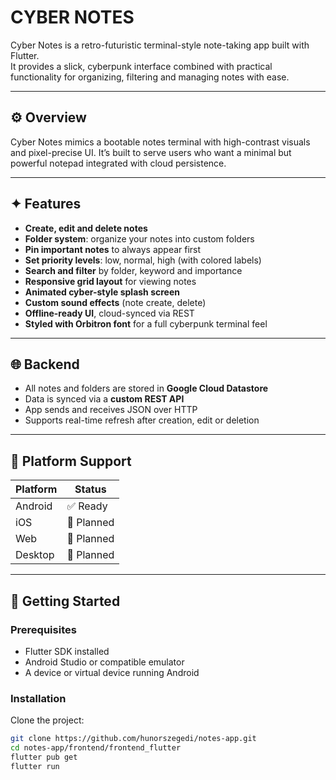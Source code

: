 # CYBER NOTES

Cyber Notes is a retro-futuristic terminal-style note-taking app built with Flutter.  
It provides a slick, cyberpunk interface combined with practical functionality for organizing, filtering and managing notes with ease.

---

## ⚙️ Overview

Cyber Notes mimics a bootable notes terminal with high-contrast visuals and pixel-precise UI. It’s built to serve users who want a minimal but powerful notepad integrated with cloud persistence.

---

## ✦ Features

- **Create, edit and delete notes**
- **Folder system**: organize your notes into custom folders
- **Pin important notes** to always appear first
- **Set priority levels**: low, normal, high (with colored labels)
- **Search and filter** by folder, keyword and importance
- **Responsive grid layout** for viewing notes
- **Animated cyber-style splash screen**
- **Custom sound effects** (note create, delete)
- **Offline-ready UI**, cloud-synced via REST
- **Styled with Orbitron font** for a full cyberpunk terminal feel

---

## 🌐 Backend

- All notes and folders are stored in **Google Cloud Datastore**
- Data is synced via a **custom REST API**
- App sends and receives JSON over HTTP
- Supports real-time refresh after creation, edit or deletion

---

## 📱 Platform Support

| Platform | Status    |
|----------|-----------|
| Android  | ✅ Ready   |
| iOS      | 🚧 Planned |
| Web      | 🚧 Planned |
| Desktop  | 🚧 Planned |

---

## 🚀 Getting Started

### Prerequisites

- Flutter SDK installed
- Android Studio or compatible emulator
- A device or virtual device running Android

### Installation

Clone the project:

```bash
git clone https://github.com/hunorszegedi/notes-app.git
cd notes-app/frontend/frontend_flutter
flutter pub get
flutter run